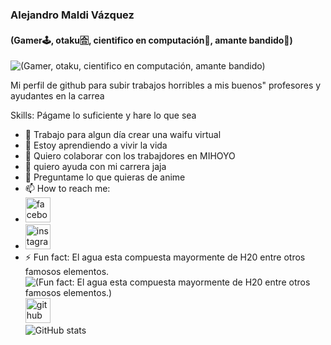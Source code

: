 ###  Alejandro Maldi Vázquez
#### (Gamer🕹, otaku🈴, cientifico en computación🧪, amante bandido🌹)
![(Gamer, otaku, cientifico en computación, amante bandido)](https://c.tenor.com/o7EtqUlPN6IAAAAC/luigi-dance.gif)

Mi perfil de github para subir trabajos horribles a mis buenos" profesores y ayudantes en la carrea

Skills: Págame lo suficiente y hare lo que sea

- 🔭 Trabajo para algun día crear una waifu virtual
- 🌱 Estoy aprendiendo a vivir la vida
- 👯 Quiero colaborar con los trabajdores en MIHOYO
 - 🤔 quiero ayuda con mi carrera jaja
- 💬 Preguntame lo que quieras de anime 
- 📫 How to reach me: 
- [<img src='https://toppng.com/uploads/preview/facebook-pink-logo-png-square-11536002404ooo3hkzded.png' alt='facebook' height='40'>](https://www.facebook.com/alejandro.maldo.vazquez/)  
- [<img src='https://www.pngitem.com/pimgs/m/513-5137417_picture-transparent-hot-pink-instagram-logo-hd-png.png' alt='instagram' height='40'>](https://www.instagram.com/real_maldo/)  
- ⚡ Fun fact: El agua esta compuesta mayormente de H20 entre otros famosos elementos.
![(Fun fact: El agua esta compuesta mayormente de H20 entre otros famosos elementos.)](https://media.giphy.com/media/kHJaDJdpvnEjMdw1Cz/giphy.gif)
[<img src='https://cdn.jsdelivr.net/npm/simple-icons@3.0.1/icons/github.svg' alt='github' height='40'>](https://github.com/RealMaldov)  
![GitHub stats](https://github-readme-stats.vercel.app/api?username=RealMaldov&show_icons=true)  



